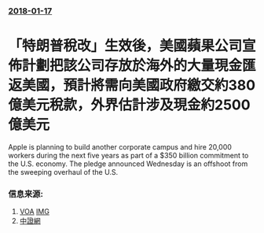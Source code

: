 ### [2018-01-17](/news/2018/01/17/index.md)

##### 
# 「特朗普稅改」生效後，美國蘋果公司宣佈計劃把該公司存放於海外的大量現金匯返美國，預計將需向美國政府繳交約380億美元稅款，外界估計涉及現金約2500億美元 

Apple is planning to build another corporate campus and hire 20,000 workers during the next five years as part of a $350 billion commitment to the U.S. economy. The pledge announced Wednesday is an offshoot from the sweeping overhaul of the U.S.


### 信息来源:

1. [VOA](https://www.voanews.com/a/apple-to-build-second-campus/4212179.html) [IMG](https://media.voltron.voanews.com/Drupal/01live-166/2019-04/23548238-533D-4747-A865-DFFFA650EE39.jpg)
2. [中證網](http://www.cs.com.cn/xwzx/hwxx/201801/t20180118_5672681.html)
